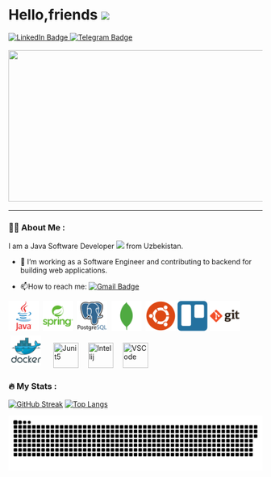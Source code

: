 <h1>
  Hello,friends
  <img src="https://media.giphy.com/media/hvRJCLFzcasrR4ia7z/giphy.gif" width="30px"/>
</h1>

<div id="badges">
  <a href="https://www.linkedin.com/in/abdusamad-mansurov-611925242/">
    <img src="https://img.shields.io/badge/LinkedIn-blue?style=for-the-badge&logo=linkedin&logoColor=white" alt="LinkedIn Badge"/>
  </a>
  <a href="https://t.me/abdusamad_mansurov">
    <img src="https://img.shields.io/badge/Telegram-blue?style=for-the-badge&logo=telegram&logoColor=white" alt="Telegram Badge"/>
  </a>
</div>
<img src="https://komarev.com/ghpvc/?username=AbdusamadMansurov&style=for-the-badge&color=blue" alt=""/>
<div align="center">
  <img src="https://media.giphy.com/media/dWesBcTLavkZuG35MI/giphy.gif" width="600" height="300"/>
</div>


---

### :woman_technologist: About Me :
I am a Java Software Developer <img src="https://media.giphy.com/media/WUlplcMpOCEmTGBtBW/giphy.gif" width="30"> from Uzbekistan.

- :telescope: I’m working as a Software Engineer and contributing to  backend for building web applications.

- :mailbox:How to reach me: [![Gmail Badge](https://img.shields.io/badge/-Gmail-red?style=flat&logo=Gmail&logoColor=white)](https://mahmudsunatullaev@gmail.com)
<div>
  <img src="https://github.com/devicons/devicon/blob/master/icons/java/java-original-wordmark.svg" title="Java" alt="Java" width="60" height="60"/>&nbsp;
  <img src="https://github.com/devicons/devicon/blob/master/icons/spring/spring-original-wordmark.svg" title="Spring" alt="Spring" width="60" height="60"/>&nbsp;
  <img src="https://github.com/devicons/devicon/blob/master/icons/postgresql/postgresql-original-wordmark.svg" title="PostgreSQL"  alt="PostgreSQL" width="60" height="60"/>&nbsp;
  <img src="https://github.com/devicons/devicon/blob/master/icons/mongodb/mongodb-plain.svg" title="MongoDB" alt="MongoDB" width="60" height="60"/>&nbsp;
  <img src="https://github.com/devicons/devicon/blob/master/icons/ubuntu/ubuntu-plain.svg" title="Ubuntu" **alt="Ubuntu" width="60" height="60"/>
   <img src="https://github.com/devicons/devicon/blob/master/icons/trello/trello-plain.svg" title="Trello" **alt="Trello" width="60" height="60"/>
  <img src="https://github.com/devicons/devicon/blob/master/icons/git/git-original-wordmark.svg" title="Git" **alt="Git" width="60" height="60"/>
 <img src="https://github.com/devicons/devicon/blob/master/icons/docker/docker-original-wordmark.svg" title="Docker" **alt="Docker" width="60" height="60"/ style="margin:5px;">
 <img src="https://junit.org/junit5/assets/img/junit5-logo.png" title="Junit5" **alt="Junit5" width="50" height="50" style="margin-left:15px"/>
 <img src="https://upload.wikimedia.org/wikipedia/commons/thumb/9/9c/IntelliJ_IDEA_Icon.svg/1024px-IntelliJ_IDEA_Icon.svg.png" title="Intellij" **alt="Intellij" width="50" height="50" style="margin-left:15px"/>
 <img src="https://cdn.worldvectorlogo.com/logos/visual-studio-code-1.svg" title="VSCode" **alt="VSCode" width="50" height="50" style="margin-left:15px"/>
</div>


### :fire: My Stats :

[![GitHub Streak](http://github-readme-streak-stats.herokuapp.com?user=ZuhriddinShamsiddinov&theme=dark&background=000000)](https://git.io/streak-stats)
[![Top Langs](https://github-readme-stats.vercel.app/api/top-langs/?username=ZuhriddinShamsiddinov&layout=compact&theme=vision-friendly-dark)](https://github.com/anuraghazra/github-readme-stats)

<div>
  <img src="https://github.com/Pepyn0/Pepyn0/raw/output/github-contribution-grid-snake.svg" alt="snake"></center>
</div>
